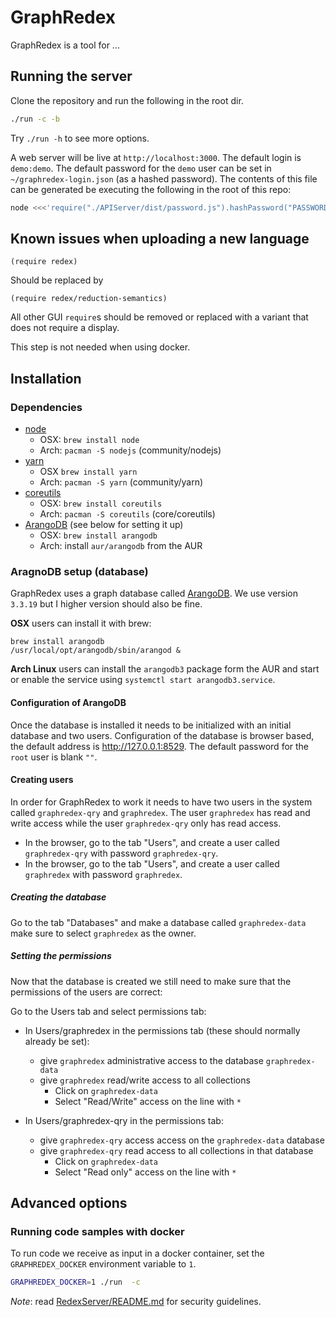 # GraphRedex

GraphRedex is a tool for ...

## Running the server
Clone the repository and run the following in the root dir.

```bash
./run -c -b
```

Try `./run -h` to see more options.

A web server will be live at `http://localhost:3000`. 
The default login is `demo:demo`.
The default password for the `demo` user can be set in `~/graphredex-login.json` (as a hashed password). The contents of this file can be generated be executing the following in the root of this repo:

```bash
node <<<'require("./APIServer/dist/password.js").hashPassword("PASSWORD").then(x=>console.log(JSON.stringify(x)))'
```

## Known issues when uploading a new language 

```racket
(require redex)
```

Should be replaced by 

```racket
(require redex/reduction-semantics)
```

All other GUI `require`s should be removed or replaced with a variant that does 
not require a display. 

This step is not needed when using docker.

## Installation
### Dependencies

- [node](https://nodejs.org/en/)
   * OSX: `brew install node`
   * Arch: `pacman -S nodejs` (community/nodejs)
- [yarn](https://yarnpkg.com/en/)
   * OSX `brew install yarn`
   * Arch: `pacman -S yarn` (community/yarn)
- [coreutils](https://www.gnu.org/software/coreutils/coreutils.html)
   * OSX: `brew install coreutils`
   * Arch: `pacman -S coreutils` (core/coreutils)
- [ArangoDB](https://www.arangodb.com/) (see below for setting it up)
   * OSX: `brew install arangodb`
   * Arch: install `aur/arangodb` from the AUR

### AragnoDB setup (database)

GraphRedex uses a graph database called [ArangoDB](https://www.arangodb.com/). 
We use version `3.3.19` but I higher version should also be fine.


**OSX** users can install it with brew:
```
brew install arangodb
/usr/local/opt/arangodb/sbin/arangod &
```

**Arch Linux** users can install the `arangodb3` package form the AUR and
start or enable the service using `systemctl start arangodb3.service`.

#### Configuration of ArangoDB 
Once the database is installed it needs to be initialized with an initial database and two users. 
Configuration of the database is browser based, the default address is http://127.0.0.1:8529.
The default password for the `root` user is blank `""`.


#### Creating users 

In order for GraphRedex to work it needs to have two users in the system called `graphredex-qry` and `graphredex`.
The user `graphredex` has read and write access while the user `graphredex-qry` only has read access. 

- In the browser, go to the tab "Users", and create a user called `graphredex-qry` with password `graphredex-qry`. 
- In the browser, go to the tab "Users", and create a user called `graphredex` with password `graphredex`.

##### Creating the database  

Go to the tab "Databases" and make a database called `graphredex-data` make sure to select `graphredex` as the owner. 

##### Setting the permissions 

Now that the database is created we still need to make sure that the permissions of the users are correct:

Go to the Users tab and select permissions tab: 
- In Users/graphredex in the permissions tab (these should normally already be set):
  * give `graphredex` administrative access to the database `graphredex-data`
  * give `graphredex` read/write access to all collections
    + Click on `graphredex-data`
    + Select "Read/Write" access on the line with `*`

- In Users/graphredex-qry in the permissions tab:
  * give `graphredex-qry` access access on the `graphredex-data` database
  * give `graphredex-qry` read access to all collections in that database
    + Click on `graphredex-data`
    + Select "Read only" access on the line with `*`


## Advanced options

### Running code samples with docker

To run code we receive as input in a docker container, set the `GRAPHREDEX_DOCKER` 
environment variable to `1`.

```bash
GRAPHREDEX_DOCKER=1 ./run  -c  
```

*Note*: read [RedexServer/README.md](RedexServer/README.md) for security guidelines.